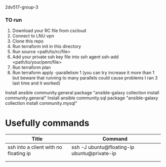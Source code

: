 2dv517-group-3


### TO run 

1. Download your RC file from cscloud
2. Connect to LNU vpn
3. Clone this repo
4. Run terraform init in this directory
5. Run source <path/to/rc/file>
6. Add your private ssh key file into ssh agent ssh-add <path/to/your/pem/file>
7. Run terraform plan
8. Run terraform apply -parallelism 1 (you can try increase it more than 1 but beware that running to many parallels could cause problems I ran 3 last time and it worked)


Install ansible community.general package "ansible-galaxy collection install community.general"
Install ansible community.sql package "ansible-galaxy collection install community.mysql"


# Usefully commands
| Title                                 | Command                                     |
|---------------------------------------|---------------------------------------------|
| ssh into a client with no floating ip | ssh -J ubuntu@floating-ip ubuntu@private-ip |
|                                       |                                             |
|                                       |                                             |